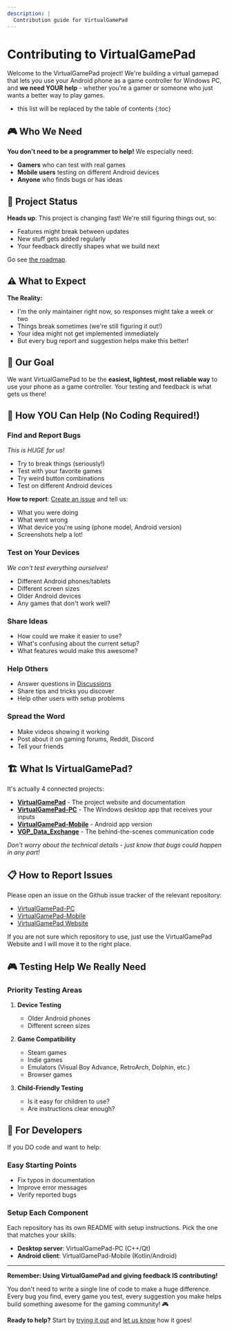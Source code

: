 ```yaml
---
description: |
  Contribution guide for VirtualGamePad
---
```


# Contributing to VirtualGamePad

Welcome to the VirtualGamePad project! We're building a virtual gamepad that lets you use your Android phone as a game controller for Windows PC, and **we need YOUR help** - whether you're a gamer or someone who just wants a better way to play games.

- this list will be replaced by the table of contents
{:toc}

## 🎮 Who We Need

**You don't need to be a programmer to help!** We especially need:

- **Gamers** who can test with real games
- **Mobile users** testing on different Android devices
- **Anyone** who finds bugs or has ideas

## 🚧 Project Status

**Heads up**: This project is changing fast! We're still figuring things out, so:

- Features might break between updates
- New stuff gets added regularly
- Your feedback directly shapes what we build next

Go see [the roadmap](Roadmap.md).

## ⚠️ What to Expect

**The Reality:**

- I'm the only maintainer right now, so responses might take a week or two
- Things break sometimes (we're still figuring it out!)
- Your idea might not get implemented immediately
- But every bug report and suggestion helps make this better!

## 🎯 Our Goal

We want VirtualGamePad to be the **easiest, lightest, most reliable way** to use your phone as a game controller. Your testing and feedback is what gets us there!

## 🤝 How YOU Can Help (No Coding Required!)

### Find and Report Bugs

*This is HUGE for us!*

- Try to break things (seriously!)
- Test with your favorite games
- Try weird button combinations
- Test on different Android devices

**How to report**: [Create an issue](https://github.com/kitswas/VirtualGamePad/issues/new/choose) and tell us:

- What you were doing
- What went wrong
- What device you're using (phone model, Android version)
- Screenshots help a lot!

### Test on Your Devices

*We can't test everything ourselves!*

- Different Android phones/tablets
- Different screen sizes
- Older Android devices
- Any games that don't work well?

### Share Ideas

- How could we make it easier to use?
- What's confusing about the current setup?
- What features would make this awesome?

### Help Others

- Answer questions in [Discussions](https://github.com/kitswas/VirtualGamePad/discussions)
- Share tips and tricks you discover
- Help other users with setup problems

### Spread the Word

- Make videos showing it working
- Post about it on gaming forums, Reddit, Discord
- Tell your friends

## 🏗️ What Is VirtualGamePad?

It's actually 4 connected projects:

- **[VirtualGamePad](https://github.com/kitswas/VirtualGamePad)** - The project website and documentation
- **[VirtualGamePad-PC](https://github.com/kitswas/VirtualGamePad-PC)** - The Windows desktop app that receives your inputs
- **[VirtualGamePad-Mobile](https://github.com/kitswas/VirtualGamePad-Mobile)** - Android app version
- **[VGP_Data_Exchange](https://github.com/kitswas/VGP_Data_Exchange)** - The behind-the-scenes communication code

*Don't worry about the technical details - just know that bugs could happen in any part!*

## 📋 How to Report Issues

Please open an issue on the Github issue tracker of the relevant repository:

- [VirtualGamePad-PC](https://github.com/kitswas/VirtualGamePad-PC/issues/new/choose)
- [VirtualGamePad-Mobile](https://github.com/kitswas/VirtualGamePad-Mobile/issues/new/choose)
- [VirtualGamePad Website](https://github.com/kitswas/VirtualGamePad/issues/new/choose)

If you are not sure which repository to use, just use the VirtualGamePad Website and I will move it to the right place.

## 🎮 Testing Help We Really Need

### Priority Testing Areas

1. **Device Testing**
   - Older Android phones
   - Different screen sizes

2. **Game Compatibility**
   - Steam games
   - Indie games
   - Emulators (Visual Boy Advance, RetroArch, Dolphin, etc.)
   - Browser games

3. **Child-Friendly Testing**
   - Is it easy for children to use?
   - Are instructions clear enough?

## 🔧 For Developers

If you DO code and want to help:

### Easy Starting Points

- Fix typos in documentation
- Improve error messages
- Verify reported bugs

### Setup Each Component

Each repository has its own README with setup instructions. Pick the one that matches your skills:

- **Desktop server**: VirtualGamePad-PC (C++/Qt)
- **Android client**: VirtualGamePad-Mobile (Kotlin/Android)

---

**Remember: Using VirtualGamePad and giving feedback IS contributing!**

You don't need to write a single line of code to make a huge difference. Every bug you find, every game you test, every suggestion you make helps build something awesome for the gaming community! 🎮

**Ready to help?** Start by [trying it out](https://kitswas.github.io/VirtualGamePad/#installation) and [let us know](https://github.com/kitswas/VirtualGamePad/issues) how it goes!
